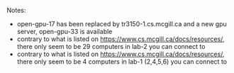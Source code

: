 Notes:

- open-gpu-17 has been replaced by tr3150-1.cs.mcgill.ca and a new gpu server, open-gpu-33 is available
- contrary to what is listed on https://www.cs.mcgill.ca/docs/resources/, there only seem to be 29 computers in lab-2 you can connect to
- contrary to what is listed on https://www.cs.mcgill.ca/docs/resources/, there only seem to be 4 computers in lab-1 (2,4,5,6) you can connect to
